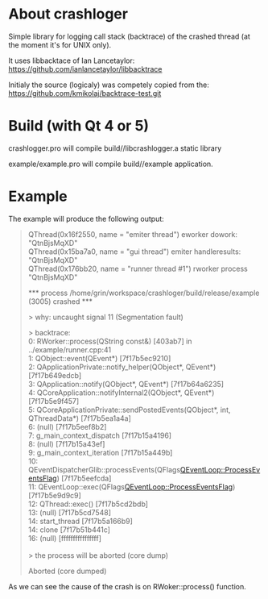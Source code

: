 # About crashloger

Simple library for logging call stack (backtrace) of the crashed thread (at the moment it's for UNIX only).

It uses libbacktace of Ian Lancetaylor: https://github.com/ianlancetaylor/libbacktrace

Initialy the source (logicaly) was competely copied from the: https://github.com/kmikolaj/backtrace-test.git

# Build (with Qt 4 or 5)

crashlogger.pro will compile build/<debug or release>/libcrashlogger.a static library

example/example.pro will compile build/<debug or release>/example application.
  
# Example

The example will produce the following output:

> QThread(0x16f2550, name = "emiter thread") eworker dowork:  "QtnBjsMqXD"<br/>
> QThread(0x15ba7a0, name = "gui thread") emiter handleresults:  "QtnBjsMqXD"<br/>
> QThread(0x176bb20, name = "runner thread #1") rworker process "QtnBjsMqXD"<br/>
>
> \*** process /home/grin/workspace/crashloger/build/release/example (3005) crashed ***
>
>  \> why: uncaught signal 11 (Segmentation fault)
>
>  \> backtrace:<br/>
>    0: RWorker::process(QString const&) [403ab7] in ../example/runner.cpp:41<br/>
>    1: QObject::event(QEvent*) [7f17b5ec9210]<br/>
>    2: QApplicationPrivate::notify_helper(QObject*, QEvent*) [7f17b649edcb]<br/>
>    3: QApplication::notify(QObject*, QEvent*) [7f17b64a6235]<br/>
>    4: QCoreApplication::notifyInternal2(QObject*, QEvent*) [7f17b5e9f457]<br/>
>    5: QCoreApplicationPrivate::sendPostedEvents(QObject*, int, QThreadData*) [7f17b5ea1a4a]<br/>
>    6: (null) [7f17b5eef8b2]<br/>
>    7: g_main_context_dispatch [7f17b15a4196]<br/>
>    8: (null) [7f17b15a43ef]<br/>
>    9: g_main_context_iteration [7f17b15a449b]<br/>
>   10: QEventDispatcherGlib::processEvents(QFlags<QEventLoop::ProcessEventsFlag>) [7f17b5eefcda]<br/>
>   11: QEventLoop::exec(QFlags<QEventLoop::ProcessEventsFlag>) [7f17b5e9d9c9]<br/>
>   12: QThread::exec() [7f17b5cd2bdb]<br/>
>   13: (null) [7f17b5cd7548]<br/>
>   14: start_thread [7f17b5a166b9]<br/>
>   14: clone [7f17b51b441c]<br/>
>   16: (null) [ffffffffffffffff]<br/>
> <br/>
>  \> the process will be aborted (core dump)
> 
> Aborted (core dumped)

As we can see the cause of the crash is on RWoker::process() function.
